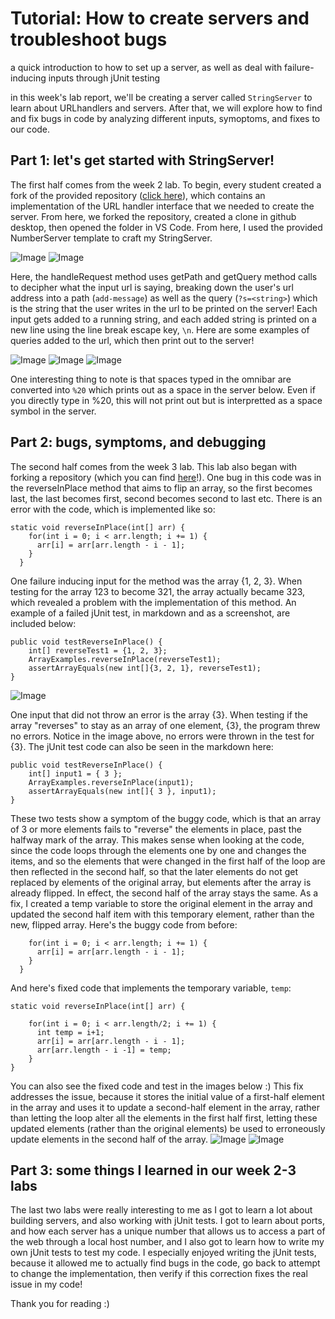 # Tutorial: How to create servers and troubleshoot bugs
a quick introduction to how to set up a server, as well as deal with failure-inducing inputs through jUnit testing

in this week's lab report, we'll be creating a server called `StringServer` to learn about URLhandlers and servers. After that, we will explore how to find and fix bugs in code by analyzing different inputs, symoptoms, and fixes to our code.

## Part 1: let's get started with StringServer!
The first half comes from the week 2 lab. To begin, every student created a fork of the provided repository ([click here](https://github.com/ucsd-cse15l-f22/wavelet)), which contains an implementation of the URL handler interface that we needed to create the server. From here, we forked the repository, created a clone in github desktop, then opened the folder in VS Code. From here, I used the provided NumberServer template to craft my StringServer.

![Image](/w2/w2-1stringserver.png)
![Image](/w2/w2-2stringserver2.png)

Here, the handleRequest method uses getPath and getQuery method calls to decipher what the input url is saying, breaking down the user's url address into a path (`add-message`) as well as the query (`?s=<string>`) which is the string that the user writes in the url to be printed on the server! Each input gets added to a running string, and each added string is printed on a new line using the line break escape key, `\n`. Here are some examples of queries added to the url, which then print out to the server!

![Image](/w2/w2-4addmessage.png)
![Image](/w2/w2-5spaces.png)
![Image](/w2/w5-6manymessage.png)

One interesting thing to note is that spaces typed in the omnibar are converted into `%20` which prints out as a space in the server below. Even if you directly type in %20, this will not print out but is interpretted as a space symbol in the server.


## Part 2: bugs, symptoms, and debugging
The second half comes from the week 3 lab. This lab also began with forking a repository (which you can find [here](https://github.com/ucsd-cse15l-w23/lab3)!). One bug in this code was in the reverseInPlace method that aims to flip an array, so the first becomes last, the last becomes first, second becomes second to last etc. There is an error with the code, which is implemented like so:

```
static void reverseInPlace(int[] arr) {
    for(int i = 0; i < arr.length; i += 1) {
      arr[i] = arr[arr.length - i - 1];
    }
  }
```

One failure inducing input for the method was the array {1, 2, 3}. When testing for the array 123 to become 321, the array actually became 323, which revealed a problem with the implementation of this method. An example of a failed jUnit test, in markdown and as a screenshot, are included below:

```
public void testReverseInPlace() {
    int[] reverseTest1 = {1, 2, 3};
    ArrayExamples.reverseInPlace(reverseTest1);
    assertArrayEquals(new int[]{3, 2, 1}, reverseTest1);
}
```
![Image](/w2/w2-9testerror.png)

One input that did not throw an error is the array {3}. When testing if the array "reverses" to stay as an array of one element, {3}, the program threw no errors. Notice in the image above, no errors were thrown in the test for {3}. The jUnit test code can also be seen in the markdown here:

```
public void testReverseInPlace() {
    int[] input1 = { 3 };
    ArrayExamples.reverseInPlace(input1);
    assertArrayEquals(new int[]{ 3 }, input1);
}
```

These two tests show a symptom of the buggy code, which is that an array of 3 or more elements fails to "reverse" the elements in place, past the halfway mark of the array. This makes sense when looking at the code, since the code loops through the elements one by one and changes the items, and so the elements that were changed in the first half of the loop are then reflected in the second half, so that the later elements do not get replaced by elements of the original array, but elements after the array is already flipped. In effect, the second half of the array stays the same. As a fix, I created a temp variable to store the original element in the array and updated the second half item with this temporary element, rather than the new, flipped array. Here's the buggy code from before:
```static void reverseInPlace(int[] arr) {
    for(int i = 0; i < arr.length; i += 1) {
      arr[i] = arr[arr.length - i - 1];
    }
  }
```

And here's fixed code that implements the temporary variable, `temp`:
```
static void reverseInPlace(int[] arr) {
    
    for(int i = 0; i < arr.length/2; i += 1) {
      int temp = i+1;
      arr[i] = arr[arr.length - i - 1];
      arr[arr.length - i -1] = temp;
    }
}
```

You can also see the fixed code and test in the images below :) This fix addresses the issue, because it stores the initial value of a first-half element in the array and uses it to update a second-half element in the array, rather than letting the loop alter all the elements in the first half first, letting these updated elements (rather than the original elements) be used to erroneously update elements in the second half of the array.
![Image](w2/w2-7arrayexample.png)
![Image](w2/w2-8arraytest.png)


## Part 3: some things I learned in our week 2-3 labs

The last two labs were really interesting to me as I got to learn a lot about building servers, and also working with jUnit tests. I got to learn about ports, and how each server has a unique number that allows us to access a part of the web through a local host number, and I also got to learn how to write my own jUnit tests to test my code. I especially enjoyed writing the jUnit tests, because it allowed me to actually find bugs in the code, go back to attempt to change the implementation, then verify if this correction fixes the real issue in my code!

Thank you for reading :)
